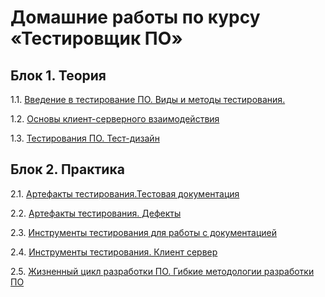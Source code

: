 # Домашние работы по курсу «Тестировщик ПО»

## Блок 1. Теория

1.1. [Введение в тестирование ПО. Виды и методы тестирования.](./github.com/netology-code/iqa-homeworks/tree/iqa-12/1.1)

1.2. [Основы клиент-серверного взаимодействия](./drf/1.2-requests-templates)

1.3. [Тестирования ПО. Тест-дизайн](./drf/1.2-requests-templates)

## Блок 2. Практика

2.1. [Артефакты тестирования.Тестовая документация](./drf/1.2-requests-templates)

2.2. [Артефакты тестирования. Дефекты](./drf/1.2-requests-templates)

2.3. [Инструменты тестирования для работы с документацией](./drf/1.2-requests-templates)

2.4. [Инструменты тестирования. Клиент сервер](./drf/1.2-requests-templates)

2.5. [Жизненный цикл разработки ПО. Гибкие методологии разработки ПО](./drf/1.2-requests-templates)

